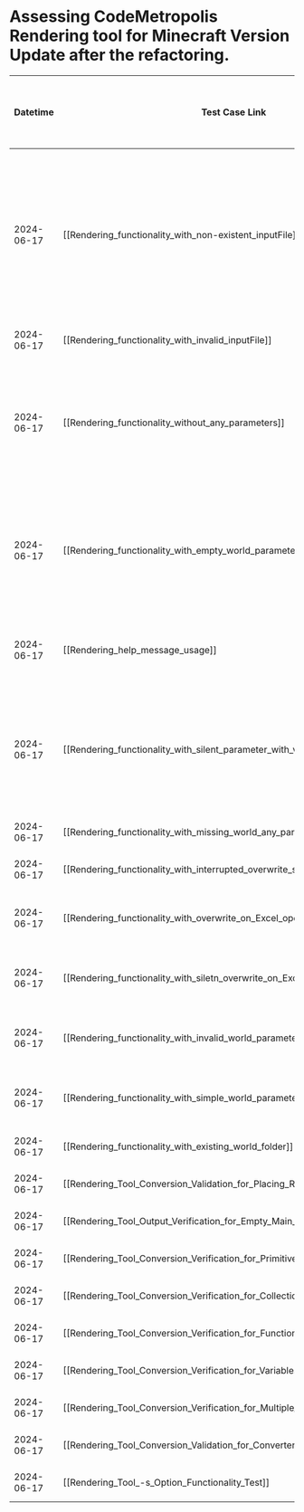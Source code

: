 # Assessing CodeMetropolis Rendering tool for Minecraft Version Update after the refactoring.

| Datetime   | Test Case Link                                                                               | Tester            | Passed/Failed | Links to issues (if a bug is found) | Consequences (if the test case needs to be fixed)                                                                                                                                                                      |
| ---------- | -------------------------------------------------------------------------------------------- | ----------------- | ------------- | ----------------------------------- | ---------------------------------------------------------------------------------------------------------------------------------------------------------------------------------------------------------------------- |
| 2024-06-17 | [[Rendering_functionality_with_non-existent_inputFile]]                        | Tóth Bojnik Tibor | Failed        |                                     | The program writes "Invalid command line arguments." Because of the program neccessary parameter the -world. With "-world world" the project correctly says the input XML does not exists.                             |
| 2024-06-17 | [[Rendering_functionality_with_invalid_inputFile]]                             | Tóth Bojnik Tibor | Passed        |                                     |                                                                                                                                                                                                                        |
| 2024-06-17 | [[Rendering_functionality_without_any_parameters]]                             | Tóth Bojnik Tibor | Failed        |                                     | The program did not specify what the problem was; it only output "Invalid command line arguments." without creating the output.                                                                                        |
| 2024-06-17 | [[Rendering_functionality_with_empty_world_parameter]]                         | Tóth Bojnik Tibor | Failed        |                                     | The program did not specify what the problem was; it only output "Invalid command line arguments." without creating the output.                                                                                        |
| 2024-06-17 | [[Rendering_help_message_usage]]                                               | Tóth Bojnik Tibor | Failed        |                                     | The program just writes: "Usage: java -jar rendering.jar -i <inputFile> -world <worldPath>"                                                                                                                            |
| 2024-06-17 | [[Rendering_functionality_with_silent_parameter_with_value]]                   | Tóth Bojnik Tibor | Failed        |                                     | The program did not specify what the problem was; it only output "Invalid command line arguments." without creating the output.                                                                                        |
| 2024-06-17 | [[Rendering_functionality_with_missing_world_any_parameters]]                  | Tóth Bojnik Tibor | Passed        |                                     |                                                                                                                                                                                                                        |
| 2024-06-17 | [[Rendering_functionality_with_interrupted_overwrite_selection]]               | Tóth Bojnik Tibor | Passed        |                                     |                                                                                                                                                                                                                        |
| 2024-06-17 | [[Rendering_functionality_with_overwrite_on_Excel_open_blocks.0.0.csv]]        | Tóth Bojnik Tibor | Failed        |                                     | The program throws a bunch of errors, but the issue is not handled.                                                                                                                                                    |
| 2024-06-17 | [[Rendering_functionality_with_siletn_overwrite_on_Excel_open_blocks.0.0.csv]] | Tóth Bojnik Tibor | Failed        |                                     | The program throws a bunch of errors, but the issue is not handled.                                                                                                                                                    |
| 2024-06-17 | [[Rendering_functionality_with_invalid_world_parameter]]                       | Tóth Bojnik Tibor | Failed        |                                     | The program throws a bunch of errors, but the issue is not handled.                                                                                                                                                    |
| 2024-06-17 | [[Rendering_functionality_with_simple_world_parameter]]                        | Tóth Bojnik Tibor | Passed        |                                     | The test runs correctly but have a typo in Expected result section.                                                                                                                                                    |
| 2024-06-17 | [[Rendering_functionality_with_existing_world_folder]]                         | Tóth Bojnik Tibor | Passed        |                                     |                                                                                                                                                                                                                        |
| 2024-06-17 | [[Rendering_Tool_Conversion_Validation_for_Placing_Result_XML]]                | Tóth Bojnik Tibor | Passed        |                                     |                                                                                                                                                                                                                        |
| 2024-06-17 | [[Rendering_Tool_Output_Verification_for_Empty_Main_Function_XML]]             | Tóth Bojnik Tibor | Passed        |                                     |                                                                                                                                                                                                                        |
| 2024-06-17 | [[Rendering_Tool_Conversion_Verification_for_Primitive_Variables]]             | Tóth Bojnik Tibor | Passed        |                                     |                                                                                                                                                                                                                        |
| 2024-06-17 | [[Rendering_Tool_Conversion_Verification_for_Collections]]                     | Tóth Bojnik Tibor | Passed        |                                     |                                                                                                                                                                                                                        |
| 2024-06-17 | [[Rendering_Tool_Conversion_Verification_for_Functions]]                       | Tóth Bojnik Tibor | Passed        |                                     |                                                                                                                                                                                                                        |
| 2024-06-17 | [[Rendering_Tool_Conversion_Verification_for_Variables_and_Functions]]         | Tóth Bojnik Tibor | Passed        |                                     |                                                                                                                                                                                                                        |
| 2024-06-17 | [[Rendering_Tool_Conversion_Verification_for_Multiple_Class_Files]]            | Tóth Bojnik Tibor | Passed        |                                     |                                                                                                                                                                                                                        |
| 2024-06-17 | [[Rendering_Tool_Conversion_Validation_for_Converter_Own_Project_XML]]         | Tóth Bojnik Tibor | Passed        |                                     |                                                                                                                                                                                                                        |
| 2024-06-17 | [[Rendering_Tool_-s_Option_Functionality_Test]]                                | Tóth Bojnik Tibor | Passed        |                                     |                                                                                                                                                                                                                        |

